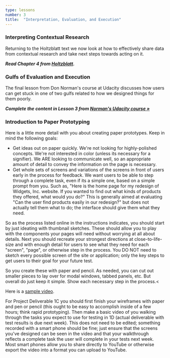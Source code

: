 ```yaml
---
type: lessons
number: 3
title:  "Interpretation, Evaluation, and Execution"
---
```

### Interpreting Contextual Research

Returning to the Holtzblatt text we now look at how to effectively share data from contextual research and take next steps towards acting on it.

***Read Chapter 4 from [Holtzblatt][holtz].***

### Gulfs of Evaluation and Execution

The final lesson from Don Norman's course at Udacity discusses how users can get stuck in one of two gulfs related to how we designed things for them poorly.

***Complete the content in Lesson 3 from [Norman's Udacity course »][norman]***

[holtz]: http://0-proquest.safaribooksonline.com.library.cedarville.edu/book/design/9780128011362
[norman]: https://www.udacity.com/course/design101

### Introduction to Paper Prototyping

Here is a little more detail with you about creating paper prototypes. Keep in mind the following goals:

* Get ideas out on paper quickly. We're not looking for highly-polished concepts. We're not interested in color (unless its necessary for a signifier). We ARE looking to communicate well, so an appropriate amount of detail to convey the information on the page is necessary.
* Get whole sets of screens and variations of the screens in front of users early in the process for feedback. We want users to be able to step through a complete task, even if its a simple one, based on a simple prompt from you. Such as, "Here is the home page for my redesign of Widgets, Inc. website. If you wanted to find out what kinds of products they offered, what would you do?" This is generally aimed at evaluating "Can the user find products easily in our redesign?" but does not actually tell them what to do; the interface should give them what they need.

So as the process listed online in the instructions indicates, you should start by just ideating with thumbnail sketches. These should allow you to play with the components your pages will need without worrying at all about details. Next you should recreate your strongest directions at close-to-life-size and with enough detail for users to see what they need for each "screen", "page", or otherwise step in the process. You DO NOT need to sketch every possible screen of the site or application; only the key steps to get users to their goal for your future test.

So you create these with paper and pencil. As needed, you can cut out smaller pieces to lay over for modal windows, tabbed panels, etc. But overall do just keep it simple. Show each necessary step in the process.<

Here is a [sample video](https://youtu.be/pL81u49icRI).

For Project Deliverable 1C you should first finish your wireframes with paper and pen or pencil (this ought to be easy to accomplish inside of a few hours; think rapid prototyping). Then make a basic video of you walking through the tasks you expect to use for testing in 1D (actual deliverable with test results is due next week). This does not need to be edited; something recorded with a smart phone should be fine; just ensure that the screens you've designed can be seen in the video and that your walkthrough reflects a complete task the user will complete in your tests next week. Most smart phones allow you to share directly to YouTube or otherwise export the video into a format you can upload to YouTube.
